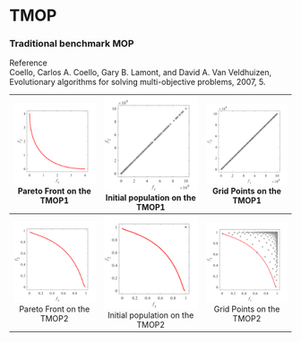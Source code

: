 # TMOP
### Traditional benchmark MOP
Reference  
Coello, Carlos A. Coello, Gary B. Lamont, and David A. Van Veldhuizen,
Evolutionary algorithms for solving multi-objective problems, 2007, 5.
 
|![image](../../image/TMOP1_M2PF.svg)Pareto Front on the TMOP1|![image](../../image/TMOP1_M2Init.svg)Initial population on the TMOP1|![image](../../image/TMOP1_M2Grid.svg)Grid Points on the TMOP1|
|:-:|:-:|:-:|
|![image](../../image/TMOP2_M2PF.svg)Pareto Front on the TMOP2|![image](../../image/TMOP2_M2Init.svg)Initial population on the TMOP2|![image](../../image/TMOP2_M2Grid.svg)Grid Points on the TMOP2|

